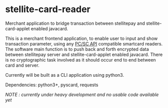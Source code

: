 # stellite-card-reader
Merchant application to bridge transaction between stellitepay and stellite-card-applet enabled javacard.

This is a merchant frontend application, to enable user to input and show transaction parameter, using any [PC/SC API](https://en.wikipedia.org/wiki/PC/SC) compatible smartcard readers. The software main function is to push back and forth encrypted data between stellitepay server and stellite-card-applet enabled javacard. There is no cryptographic task involved as it should occur end to end between card and server.

Currently will be built as a CLI application using python3.

Dependencies: python3+, pyscard, requests 

*NOTE : currently under heavy development and no usable code available yet*
